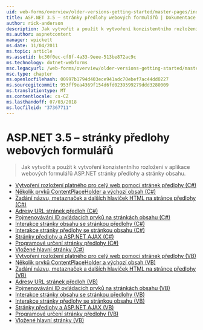 ```yaml
---
uid: web-forms/overview/older-versions-getting-started/master-pages/index
title: ASP.NET 3.5 – stránky předlohy webových formulářů | Dokumentace Microsoftu
author: rick-anderson
description: Jak vytvořit a použít k vytvoření konzistentního rozložení v aplikace webových formulářů ASP.NET stránky předlohy a stránky obsahu.
ms.author: aspnetcontent
manager: wpickett
ms.date: 11/04/2011
ms.topic: article
ms.assetid: bc30f0ec-cf8f-4a33-9eee-513be872ac9c
ms.technology: dotnet-webforms
msc.legacyurl: /web-forms/overview/older-versions-getting-started/master-pages
msc.type: chapter
ms.openlocfilehash: 00997b1794d403ece941adc70ebef7ac44dd0227
ms.sourcegitcommit: 953ff9ea4369f154d6fd0239599279ddd3280009
ms.translationtype: MT
ms.contentlocale: cs-CZ
ms.lasthandoff: 07/03/2018
ms.locfileid: "37367711"
---
```

<a name="aspnet-35---web-forms-master-pages"></a>ASP.NET 3.5 – stránky předlohy webových formulářů
====================
> Jak vytvořit a použít k vytvoření konzistentního rozložení v aplikace webových formulářů ASP.NET stránky předlohy a stránky obsahu.


- [Vytvoření rozložení platného pro celý web pomocí stránek předlohy (C#)](creating-a-site-wide-layout-using-master-pages-cs.md)
- [Několik prvků ContentPlaceHolder a výchozí obsah (C#)](multiple-contentplaceholders-and-default-content-cs.md)
- [Zadání názvu, metaznaček a dalších hlaviček HTML na stránce předlohy (C#)](specifying-the-title-meta-tags-and-other-html-headers-in-the-master-page-cs.md)
- [Adresy URL stránek předloh (C#)](urls-in-master-pages-cs.md)
- [Pojmenovávání ID ovládacích prvků na stránkách obsahu (C#)](control-id-naming-in-content-pages-cs.md)
- [Interakce stránky obsahu se stránkou předlohy (C#)](interacting-with-the-master-page-from-the-content-page-cs.md)
- [Interakce stránky předlohy se stránkou obsahu (C#)](interacting-with-the-content-page-from-the-master-page-cs.md)
- [Stránky předlohy a ASP.NET AJAX (C#)](master-pages-and-asp-net-ajax-cs.md)
- [Programové určení stránky předlohy (C#)](specifying-the-master-page-programmatically-cs.md)
- [Vložené hlavní stránky (C#)](nested-master-pages-cs.md)
- [Vytvoření rozložení platného pro celý web pomocí stránek předlohy (VB)](creating-a-site-wide-layout-using-master-pages-vb.md)
- [Několik prvků ContentPlaceHolder a výchozí obsah (VB)](multiple-contentplaceholders-and-default-content-vb.md)
- [Zadání názvu, metaznaček a dalších hlaviček HTML na stránce předlohy (VB)](specifying-the-title-meta-tags-and-other-html-headers-in-the-master-page-vb.md)
- [Adresy URL stránek předloh (VB)](urls-in-master-pages-vb.md)
- [Pojmenovávání ID ovládacích prvků na stránkách obsahu (VB)](control-id-naming-in-content-pages-vb.md)
- [Interakce stránky obsahu se stránkou předlohy (VB)](interacting-with-the-master-page-from-the-content-page-vb.md)
- [Interakce stránky předlohy se stránkou obsahu (VB)](interacting-with-the-content-page-from-the-master-page-vb.md)
- [Stránky předlohy a ASP.NET AJAX (VB)](master-pages-and-asp-net-ajax-vb.md)
- [Programové určení stránky předlohy (VB)](specifying-the-master-page-programmatically-vb.md)
- [Vložené hlavní stránky (VB)](nested-master-pages-vb.md)
